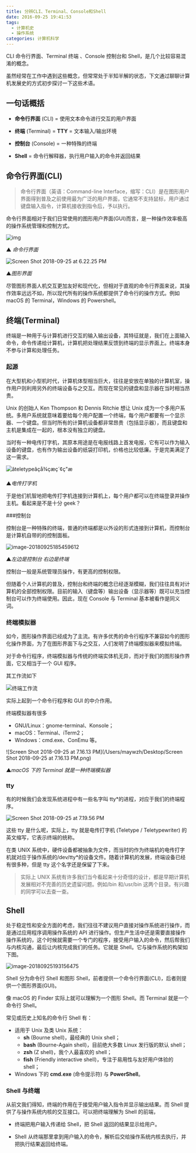 ```yaml
---
title: 分辨CLI、Terminal、Console和Shell
date: 2016-09-25 19:41:53
tags:
  - 计算机史
  - 操作系统
categories: 计算机科学
---
```


CLI 命令行界面、Terminal 终端 、Console 控制台和 Shell，是几个比较容易混淆的概念。

虽然经常在工作中遇到这些概念，但常常处于半知半解的状态，下文通过聊聊计算机发展史的方式初步探讨一下这些术语。

## 一句话概括

- **命令行界面** (CLI) = 使用文本命令进行交互的用户界面
- **终端** (Terminal) = **TTY** = 文本输入/输出环境
- **控制台** (Console) = 一种特殊的终端
- **Shell** = 命令行解释器，执行用户输入的命令并返回结果

  <!--more-->

## 命令行界面(CLI)

> 命令行界面（英语：Command-line Interface，缩写：CLI）是在图形用户界面得到普及之前使用最为广泛的用户界面，它通常不支持鼠标，用户通过键盘输入指令，计算机接收到指令后，予以执行。

命令行界面相对于我们日常使用的图形用户界面(GUI)而言，是一种操作效率极高的操作系统管理和控制方式。

![img](https://ws1.sinaimg.cn/large/006tNbRwgy1fvlv5nqqouj30sg0lc13p.jpg)

▲ _命令行界面_

![Screen Shot 2018-09-25 at 6.22.25 PM](https://ws3.sinaimg.cn/large/006tNbRwgy1fvlyss3e4ij31kw0w0hdt.jpg)

▲*图形界面*

尽管图形界面人机交互更加友好和现代化，但相对于直观的命令行界面来说，其操作效率远远不如，所以现代所有的操作系统都提供了命令行的操作方式。例如 macOS 的 Terminal，Windows 的 Powershell。

## 终端(Terminal)

终端是一种用于与计算机进行交互的输入输出设备，其特征就是，我们在上面输入命令，命令传递给计算机，计算机把处理结果反馈到终端的显示界面上。终端本身不参与计算和处理任务。

### 起源

在大型机和小型机时代，计算机体型相当巨大，往往是安放在单独的计算机室，操作用户则利用另外的终端设备与之交互。而现在常见的键盘和显示器在当时相当昂贵。

Unix 的创始人 Ken Thompson 和 Dennis Ritchie 想让 Unix 成为一个多用户系统。多用户系统就意味着要给每个用户配置一个终端，每个用户都要有一个显示器、一个键盘。但当时所有的计算机设备都非常昂贵（包括显示器），而且键盘和主机是集成在一起的，根本没有独立的键盘。

当时有一种电传打字机，其原本用途是在电报线路上首发电报，它有可以作为输入设备的键盘，也有作为输出设备的纸袋打印机，价格也比较低廉。于是完美满足了这一需求。

![âteletypeâçå¾çæç´¢ç"æ](https://ws2.sinaimg.cn/large/006tNbRwgy1fvlz3a5vymj30sg0lcjyz.jpg)

▲*电传打字机*

于是他们机智地把电传打字机连接到计算机上，每个用户都可以在终端登录并操作主机。看起来是不是十分 geek？

###控制台

控制台是一种特殊的终端，普通的终端都是以外设的形式连接到计算机，而控制台是计算机自带的的控制面板。

![image-20180925185459612](https://ws1.sinaimg.cn/large/006tNbRwgy1fvlzgz7sv2j30m80godxj.jpg)

▲*左边是控制台 右边是终端*

控制台一般是系统管理员操作，有更高的控制权限。

但随着个人计算机的普及，控制台和终端的概念已经逐渐模糊，我们往往具有对计算机的全部控制权限。目前的输入（键盘等）输出设备（显示器等）既可以充当控制台可以作为终端使用。因此，现在 Console 与 Terminal 基本被看作是同义词。

### 终端模拟器

如今，图形操作界面已经成为了主流。有许多优秀的命令行程序不兼容如今的图形化操作界面，为了在图形界面下与之交互，人们发明了终端模拟器来模拟终端。

对于命令行程序，终端模拟器与传统的终端实体机无异，而对于我们的图形操作界面，它又相当于一个 GUI 程序。

其工作流如下

![终端工作流](https://ws1.sinaimg.cn/large/006tNbRwgy1fvm00u5y4wj306409c74i.jpg)

实际上起到一个命令行程序和 GUI 的中介作用。

终端模拟器有很多

- GNU/Linux：gnome-terminal、Konsole；
- macOS：Terminal、iTerm2；
- Windows：cmd.exe、ConEmu 等。

![Screen Shot 2018-09-25 at 7.16.13 PM](/Users/maywzh/Desktop/Screen Shot 2018-09-25 at 7.16.13 PM.png)

▲*macOS 下的 Terminal 就是一种终端模拟器*

### tty

有的时候我们会发现系统进程中有一些名字叫 tty\*的进程，对应于我们的终端程序。

![Screen Shot 2018-09-25 at 7.19.56 PM](https://ws1.sinaimg.cn/large/006tNbRwgy1fvm07xns4tj31am0b877j.jpg)

这些 tty 是什么呢，实际上，tty 就是电传打字机 (Teletype / Teletypewriter) 的英文缩写，它表示终端的统称。

在类 UNIX 系统中，硬件设备都被抽象为文件，而当时的作为终端机的电传打字机就对应于操作系统的/dev/tty\*的设备文件。随着计算机的发展，终端设备已经有很多种，但是 tty 这个名字还是保留了下来。

> 实际上 UNIX 系统有许多我们当今看起来十分奇怪的设计，都是早期计算机发展相对不完善的历史遗留问题。例如/bin 和/usr/bin 这两个目录。有兴趣的同学可以去查一查。

## Shell

处于稳定性和安全方面的考虑，我们往往不建议用户直接对操作系统进行操作，而是通过应用程序调用操作系统的 API 进行操作。但生产生活中还是需要直接操作操作系统的，这个时候就需要一个专门的程序，接受用户输入的命令，然后帮我们与内核沟通，最后让内核完成我们的任务。它就是 Shell。它与操作系统的构架如下图。

![image-20180925193156475](https://ws4.sinaimg.cn/large/006tNbRwgy1fvm0je6xrlj30gb0bjjsb.jpg)

Shell 分为命令行 Shell 和图形 Shell，前者提供一个命令行界面(CLI)，后者则提供一个图形界面(GUI)。

像 macOS 的 Finder 实际上就可以理解为一个图形 Shell。而 Terminal 就是一个命令行 Shell。

常见或历史上知名的命令行 Shell 有：

- 适用于 Unix 及类 Unix 系统：
  - **sh** (Bourne shell)，最经典的 Unix shell；
  - **bash** (Bourne-Again shell)，目前绝大多数 Linux 发行版的默认 shell；
  - **zsh** (Z shell)，我个人最喜欢的 shell；
  - **fish** (Friendly interactive shell)，专注于易用性与友好用户体验的 shell；
- Windows 下的 **cmd.exe** (命令提示符) 与 **PowerShell**。

### Shell 与终端

从前文我们得知，终端的作用在于接受用户输入指令并显示输出结果。而 Shell 提供了与操作系统内核的交互接口。可以把终端理解为 Shell 的前端，

- 终端把用户输入传递给 Shell，把 Shell 返回的结果显示给用户。

- Shell 从终端那里拿到用户输入的命令，解析后交给操作系统内核去执行，并把执行结果返回给终端。
